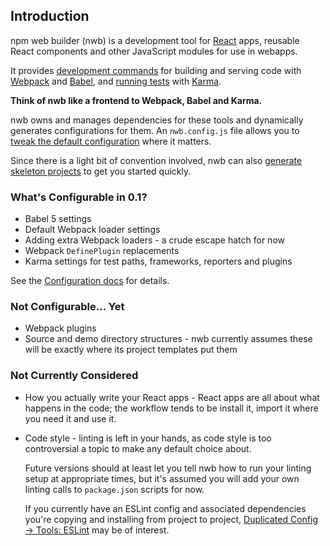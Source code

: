 ## Introduction

npm web builder (nwb) is a development tool for [React](https://facebook.github.io/react/) apps, reusable React components and other JavaScript modules for use in webapps.

It provides [development commands](/docs/Commands.md#nwb-commands) for building and serving code with [Webpack](https://webpack.github.io/) and [Babel](http://babeljs.io/), and [running tests](/docs/Testing.md#testing) with [Karma](http://karma-runner.github.io).

**Think of nwb like a frontend to Webpack, Babel and Karma.**

nwb owns and manages dependencies for these tools and dynamically generates configurations for them. An `nwb.config.js` file allows you to [tweak the default configuration](/docs/Configuration.md#configuration) where it matters.

Since there is a light bit of convention involved, nwb can also [generate skeleton projects](/docs/Commands.md#new---create-a-new-project) to get you started quickly.

### What's Configurable in 0.1?

* Babel 5 settings
* Default Webpack loader settings
* Adding extra Webpack loaders - a crude escape hatch for now
* Webpack `DefinePlugin` replacements
* Karma settings for test paths, frameworks, reporters and plugins

See the [Configuration docs](/docs/Configuration.md#configuration) for details.

### Not Configurable... Yet

* Webpack plugins
* Source and demo directory structures - nwb currently assumes these will be exactly where its project templates put them

### Not Currently Considered

* How you actually write your React apps - React apps are all about what happens in the code; the workflow tends to be install it, import it where you need it and use it.

* Code style - linting is left in your hands, as code style is too controversial a topic to make any default choice about.

  Future versions should at least let you tell nwb how to run your linting setup at appropriate times, but it's assumed you will add your own linting calls to `package.json` scripts for now.

  If you currently have an ESLint config and associated dependencies you're copying and installing from project to project, [Duplicated Config → Tools: ESLint](https://medium.com/@jbscript/config-tools-eslint-c85b6d48f7e2#.7q5c9rloa) may be of interest.
